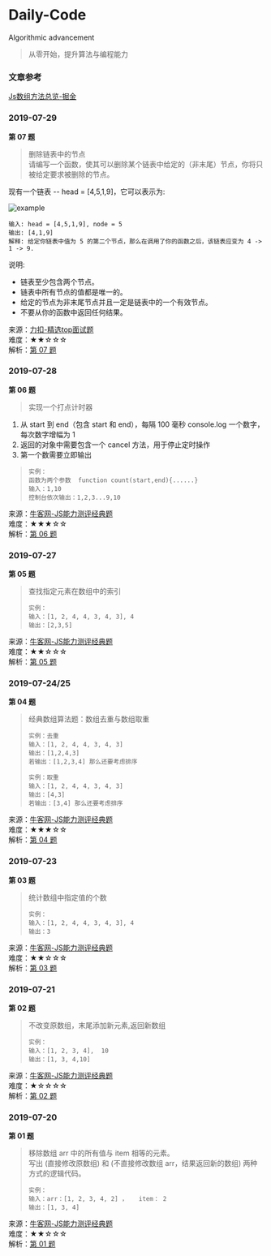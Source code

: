# Daily-Code
Algorithmic advancement
   
      
      

> 从零开始，提升算法与编程能力 

### 文章参考
[Js数组方法总览-掘金](https://juejin.im/post/5bb753bd6fb9a05d2272b673#heading-22)


### 2019-07-29
**第 07 题**
> 删除链表中的节点  
请编写一个函数，使其可以删除某个链表中给定的（非末尾）节点，你将只被给定要求被删除的节点。

现有一个链表 -- head = [4,5,1,9]，它可以表示为:  
    
![example](https://assets.leetcode-cn.com/aliyun-lc-upload/uploads/2019/01/19/237_example.png)
 ```
输入: head = [4,5,1,9], node = 5  
输出: [4,1,9]  
解释: 给定你链表中值为 5 的第二个节点，那么在调用了你的函数之后，该链表应变为 4 -> 1 -> 9.
```
说明:  
- 链表至少包含两个节点。  
- 链表中所有节点的值都是唯一的。  
- 给定的节点为非末尾节点并且一定是链表中的一个有效节点。  
- 不要从你的函数中返回任何结果。  

来源：[力扣-精选top面试题](https://leetcode-cn.com/problemset/top/)  
难度：★★☆☆☆  
解析：[第 07 题](https://github.com/doubleyao5753/Daily-Code/issues/7) 

### 2019-07-28
**第 06 题**
> 实现一个打点计时器  
1. 从 start 到 end（包含 start 和 end），每隔 100 毫秒 console.log 一个数字，每次数字增幅为 1
2. 返回的对象中需要包含一个 cancel 方法，用于停止定时操作
3. 第一个数需要立即输出
> ```
> 实例：
> 函数为两个参数  function count(start,end){......}
> 输入：1,10
> 控制台依次输出：1,2,3...9,10
>```
来源：[牛客网-JS能力测评经典题](https://www.nowcoder.com/ta/js-assessment)  
难度：★★★☆☆  
解析：[第 06 题](https://github.com/doubleyao5753/Daily-Code/issues/6) 


### 2019-07-27
**第 05 题**
> 查找指定元素在数组中的索引
> ```
> 实例：
> 输入：[1, 2, 4, 4, 3, 4, 3], 4
> 输出：[2,3,5]
>```
来源：[牛客网-JS能力测评经典题](https://www.nowcoder.com/ta/js-assessment)  
难度：★★☆☆☆  
解析：[第 05 题](https://github.com/doubleyao5753/Daily-Code/issues/5)  


### 2019-07-24/25
**第 04 题**
> 经典数组算法题：数组去重与数组取重
> ```
> 实例：去重
> 输入：[1, 2, 4, 4, 3, 4, 3]
> 输出：[1,2,4,3]   
> 若输出：[1,2,3,4] 那么还要考虑排序
>    
> 实例：取重
> 输入：[1, 2, 4, 4, 3, 4, 3]
> 输出：[4,3] 
> 若输出：[3,4] 那么还要考虑排序
>```
来源：[牛客网-JS能力测评经典题](https://www.nowcoder.com/ta/js-assessment)  
难度：★★★☆☆  
解析：[第 04 题](https://github.com/doubleyao5753/Daily-Code/issues/4)  


### 2019-07-23
**第 03 题**
> 统计数组中指定值的个数
> ```
> 实例：
> 输入：[1, 2, 4, 4, 3, 4, 3], 4
> 输出：3
>```
来源：[牛客网-JS能力测评经典题](https://www.nowcoder.com/ta/js-assessment)  
难度：★★☆☆☆  
解析：[第 03 题](https://github.com/doubleyao5753/Daily-Code/issues/3)  


### 2019-07-21
**第 02 题**
> 不改变原数组，末尾添加新元素,返回新数组
> ```
> 实例：
> 输入：[1, 2, 3, 4],  10
> 输出：[1, 3, 4,10]
> ```
来源：[牛客网-JS能力测评经典题](https://www.nowcoder.com/ta/js-assessment)  
难度：★☆☆☆☆  
解析：[第 02 题](https://github.com/doubleyao5753/Daily-Code/issues/2)


### 2019-07-20

**第 01 题**  
> 移除数组 arr 中的所有值与 item 相等的元素。  
> 写出 (直接修改原数组) 和 (不直接修改数组 arr，结果返回新的数组) 两种方式的逻辑代码。  
> ```
> 实例：
> 输入：arr：[1, 2, 3, 4, 2] ，   item： 2  
> 输出：[1, 3, 4]
> ```
来源：[牛客网-JS能力测评经典题](https://www.nowcoder.com/ta/js-assessment)  
难度：★★☆☆☆  
解析：[第 01 题](https://github.com/doubleyao5753/Daily-Code/issues/1)

